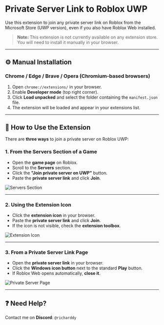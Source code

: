 # Private Server Link to Roblox UWP

Use this extension to join any private server link on Roblox from the Microsoft Store (UWP version), even if you also have Roblox Web installed.

> **Note:** This extension is not currently available on any extension store.  
> You will need to install it manually in your browser.

---

## ⚙️ Manual Installation

### Chrome / Edge / Brave / Opera (Chromium-based browsers)
1. Open `chrome://extensions/` in your browser.
2. Enable **Developer mode** (top right corner).
3. Click **Load unpacked** and select the folder containing the `manifest.json` file.
4. The extension will be loaded and appear in your extensions list.

---

## 🔧 How to Use the Extension

There are **three ways** to join a private server on Roblox UWP:

### 1. From the Servers Section of a Game

- Open the **game page** on Roblox.
- Scroll to the **Servers** section.
- Click the **"Join private server on UWP"** button.
- Paste the **private server link** and click **Join**.

![Servers Section](https://github.com/user-attachments/assets/ba817580-7082-496d-a440-b4f8ca14f0c2)

---

### 2. Using the Extension Icon

- Click the **extension icon** in your browser.
- Paste the **private server link** and click **Join**.
- If the icon is not visible, check the **extension toolbox**.

![Extension Icon](https://github.com/user-attachments/assets/f154f256-aeea-4d47-a738-ad64760f9daa)

---

### 3. From a Private Server Link Page

- Open the **private server link** in your browser.
- Click the **Windows icon button** next to the standard **Play** button.
- If Roblox Web opens automatically, **close it**.

![Private Server Page](https://github.com/user-attachments/assets/8692668e-ae52-4635-acf8-163c859edfb3)

---

## ❓ Need Help?

Contact me on **Discord**: `@richarddy`
